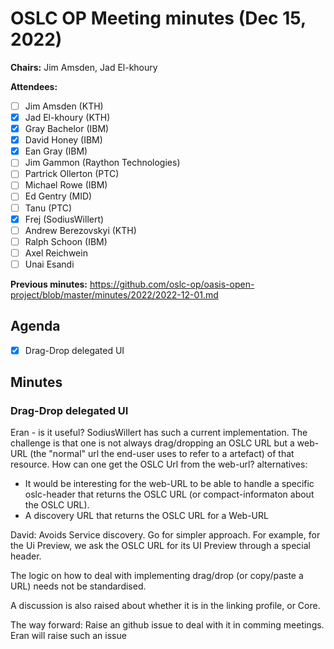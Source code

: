 # OSLC OP Meeting minutes (Dec 15, 2022)

**Chairs:** Jim Amsden, Jad El-khoury

**Attendees:** 
- [ ] Jim Amsden (KTH)
- [x] Jad El-khoury (KTH)
- [x] Gray Bachelor (IBM)
- [x] David Honey (IBM)
- [x] Ean Gray (IBM)
- [ ] Jim Gammon (Raython Technologies)
- [ ] Partrick Ollerton (PTC)
- [ ] Michael Rowe (IBM)
- [ ] Ed Gentry (MID)
- [ ] Tanu (PTC)
- [x] Frej (SodiusWillert)
- [ ] Andrew Berezovskyi (KTH)
- [ ] Ralph Schoon (IBM)
- [ ] Axel Reichwein
- [ ] Unai Esandi

**Previous minutes:** https://github.com/oslc-op/oasis-open-project/blob/master/minutes/2022/2022-12-01.md

## Agenda

- [x] Drag-Drop delegated UI

## Minutes

### Drag-Drop delegated UI

Eran - is it useful?
SodiusWillert has such a current implementation. The challenge is that one is not always drag/dropping an OSLC URL but a web-URL (the "normal" url the end-user uses to refer to a artefact) of that resource. How can one get the OSLC Url from the web-url? alternatives:
* It would be interesting for the web-URL to be able to handle a specific oslc-header that returns the OSLC URL (or compact-informaton about the OSLC URL).
* A discovery URL that returns the OSLC URL for a Web-URL

David: Avoids Service discovery. Go for simpler approach. For example, for the Ui Preview, we ask the OSLC URL for its UI Preview through a special header.

The logic on how to deal with implementing drag/drop (or copy/paste a URL) needs not be standardised.

A discussion is also raised about whether it is in the linking profile, or Core.

The way forward: Raise an github issue to deal with it in comming meetings. Eran will raise such an issue


